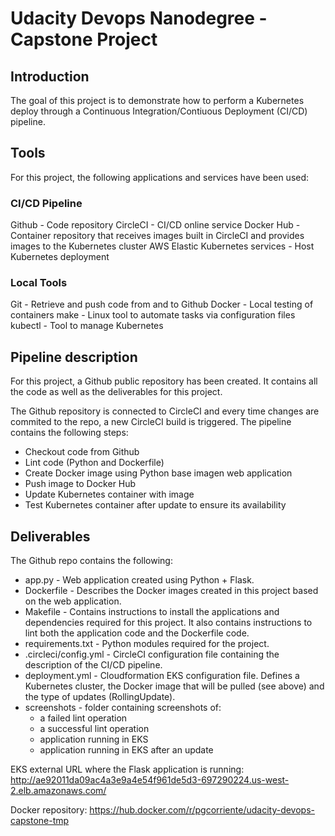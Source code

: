 # Udacity Devops Nanodegree - Capstone Project
## Introduction
The goal of this project is to demonstrate how to perform a Kubernetes deploy through a Continuous Integration/Contiuous Deployment (CI/CD) pipeline.

## Tools
For this project, the following applications and services have been used:

### CI/CD Pipeline
Github - Code repository
CircleCI - CI/CD online service
Docker Hub - Container repository that receives images built in CircleCI and provides images to the Kubernetes cluster
AWS Elastic Kubernetes services - Host Kubernetes deployment

### Local Tools
Git - Retrieve and push code from and to Github
Docker - Local testing of containers
make - Linux tool to automate tasks via configuration files
kubectl - Tool to manage Kubernetes

## Pipeline description
For this project, a Github public repository has been created. It contains all the code as well as the deliverables for this project.

The Github repository is connected to CircleCI and every time changes are commited to the repo, a new CircleCI build is triggered. The pipeline contains the following steps:
* Checkout code from Github
* Lint code (Python and Dockerfile)
* Create Docker image using Python base imagen web application
* Push image to Docker Hub
* Update Kubernetes container with image
* Test Kubernetes container after update to ensure its availability

## Deliverables
The Github repo contains the following:
* app.py - Web application created using Python + Flask.
* Dockerfile - Describes the Docker images created in this project based on the web application.
* Makefile - Contains instructions to install the applications and dependencies required for this project. It also contains instructions to lint both the application code and the Dockerfile code.
* requirements.txt - Python modules required for the project.
* .circleci/config.yml - CircleCI configuration file containing the description of the CI/CD pipeline.
* deployment.yml - Cloudformation EKS configuration file. Defines a Kubernetes cluster, the Docker image that will be pulled (see above) and the type of updates (RollingUpdate).
* screenshots - folder containing screenshots of:
  + a failed lint operation 
  + a successful lint operation 
  + application running in EKS 
  + application running in EKS after an update

EKS external URL where the Flask application is running: http://ae92011da09ac4a3e9a4e54f961de5d3-697290224.us-west-2.elb.amazonaws.com/

Docker repository: https://hub.docker.com/r/pgcorriente/udacity-devops-capstone-tmp
